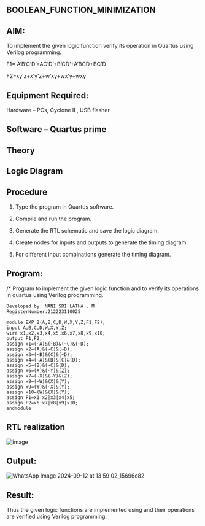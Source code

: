 ##  BOOLEAN_FUNCTION_MINIMIZATION

## **AIM:**

To implement the given logic function verify its operation in Quartus using Verilog programming.

F1= A’B’C’D’+AC’D’+B’CD’+A’BCD+BC’D 

F2=xy’z+x’y’z+w’xy+wx’y+wxy

## **Equipment Required:**

Hardware – PCs, Cyclone II , USB flasher

## **Software – Quartus prime**

## **Theory**

## **Logic Diagram**

## **Procedure**

1.	Type the program in Quartus software.

2.	Compile and run the program.

3.	Generate the RTL schematic and save the logic diagram.

4.	Create nodes for inputs and outputs to generate the timing diagram.

5.	For different input combinations generate the timing diagram.


## **Program:**

/* Program to implement the given logic function and to verify its operations in quartus using Verilog programming. 
```
Developed by: MANI SRI LATHA . M
RegisterNumber:212223110025

module EXP_2(A,B,C,D,W,X,Y,Z,F1,F2);
input A,B,C,D,W,X,Y,Z;
wire x1,x2,x3,x4,x5,x6,x7,x8,x9,x10;
output F1,F2;
assign x1=(~A)&(~B)&(~C)&(~D);
assign x2=(A)&(~C)&(~D);
assign x3=(~B)&(C)&(~D);
assign x4=(~A)&(B)&(C)&(D);
assign x5=(B)&(~C)&(D);
assign x6=(X)&(~Y)&(Z);
assign x7=(~X)&(~Y)&(Z);
assign x8=(~W)&(X)&(Y);
assign x9=(W)&(~X)&(Y);
assign x10=(W)&(X)&(Y);
assign F1=x1|x2|x3|x4|x5;
assign F2=x6|x7|x8|x9|x10;
endmodule
```

## **RTL realization**

![image](https://github.com/user-attachments/assets/fb61082f-54cf-43f3-94c8-b7ddda13ca0d)

## **Output:**
![WhatsApp Image 2024-09-12 at 13 59 02_15696c82](https://github.com/user-attachments/assets/09c034b1-4dcb-41ae-a8c5-34f50c7d58f2)

## **Result:**

Thus the given logic functions are implemented using and their operations are verified using Verilog programming.

